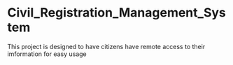 # Civil_Registration_Management_System
This project is designed to have citizens have remote access to their imformation for easy usage 
